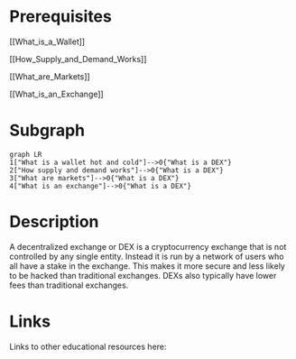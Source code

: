 # Prerequisites
[[What_is_a_Wallet]]


[[How_Supply_and_Demand_Works]]


[[What_are_Markets]]


[[What_is_an_Exchange]]

# Subgraph

```mermaid
graph LR
1["What is a wallet hot and cold"]-->0{"What is a DEX"}
2["How supply and demand works"]-->0{"What is a DEX"}
3["What are markets"]-->0{"What is a DEX"}
4["What is an exchange"]-->0{"What is a DEX"}
```



# Description
  
A decentralized exchange or DEX is a cryptocurrency exchange that is not controlled by any single entity. Instead it is run by a network of users who all have a stake in the exchange. This makes it more secure and less likely to be hacked than traditional exchanges. DEXs also typically have lower fees than traditional exchanges.

# Links
Links to other educational resources here:
